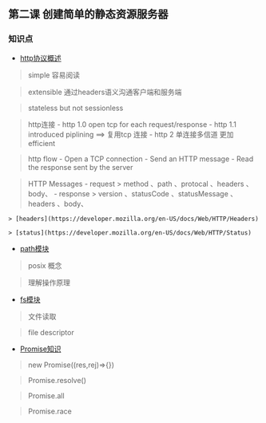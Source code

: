 ## 第二课 创建简单的静态资源服务器


###  知识点


- [http协议概述](https://developer.mozilla.org/en-US/docs/Web/HTTP/Overview)

> simple 容易阅读

> extensible 通过headers语义沟通客户端和服务端

> stateless but not sessionless

> http连接
	- http 1.0 open tcp for each request/response
	- http 1.1 introduced piplining ==> 复用tcp 连接
	- http 2   单连接多信道 更加efficient

> http flow
	- Open a TCP connection
	- Send an HTTP message
	- Read the response sent by the server

> HTTP Messages
	- request
		> method 、path 、protocal 、headers 、body、
	- response
		> version 、statusCode 、statusMessage 、headers 、body、

	> [headers](https://developer.mozilla.org/en-US/docs/Web/HTTP/Headers)

	> [status](https://developer.mozilla.org/en-US/docs/Web/HTTP/Status)


- [path模块](https://github.com/nodejs/node/blob/master/doc/api/path.md)

> posix 概念

> 理解操作原理


- [fs模块](https://github.com/nodejs/node/blob/master/doc/api/fs.md)

> 文件读取

> file descriptor

- [Promise知识](https://developer.mozilla.org/en-US/docs/Web/JavaScript/Reference/Global_Objects/Promise)

> new Promise((res,rej)=>{})

> Promise.resolve()

> Promise.all

> Promise.race










